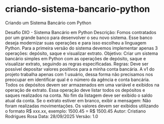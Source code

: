 # criando-sistema-bancario-python
Criando um Sistema Bancário com Python

Desafio DIO - Sistema Bancário em Python
    Descrição: Fomos contratados por um grande banco para desenvolver o seu novo sistema.
    Esse banco deseja modernizar suas operações e para isso escolheu a linguagem Python.
    Para a primeira versão do sistema devemos implementar apenas 3 operações: depósito, saque e visualizar extrato.
Objetivo: Criar um sistema bancário simples em Python com as operações de depósito, saque e visualizar extrato, seguindo as regras especificadas.
Regras:
    Deve ser possível depositar valores positivos para a minha conta bancária.
    A v1 do projeto trabalha apenas com 1 usuário, dessa forma não precisamos nos preocupar em identificar qual é o número da agência e conta bancária.
    Todos os depósitos devem ser armazenados em uma variável e exibidos na operação de extrato.
    Essa operação deve listar todos os depósitos e saques realizados na conta.
    No fim da listagem deve ser exibido o saldo atual da conta. Se o extrato estiver em branco, exibir a mensagem: Não foram realizadas movimentações.
    Os valores devem ser exibidos utilizando o formato R$ xxx.xx, exemplo: 1500.45 = R$ 1500.45
Autor: Cristiano Rodrigues Rosa
Data: 28/09/2025 
Versão: 1.0    
